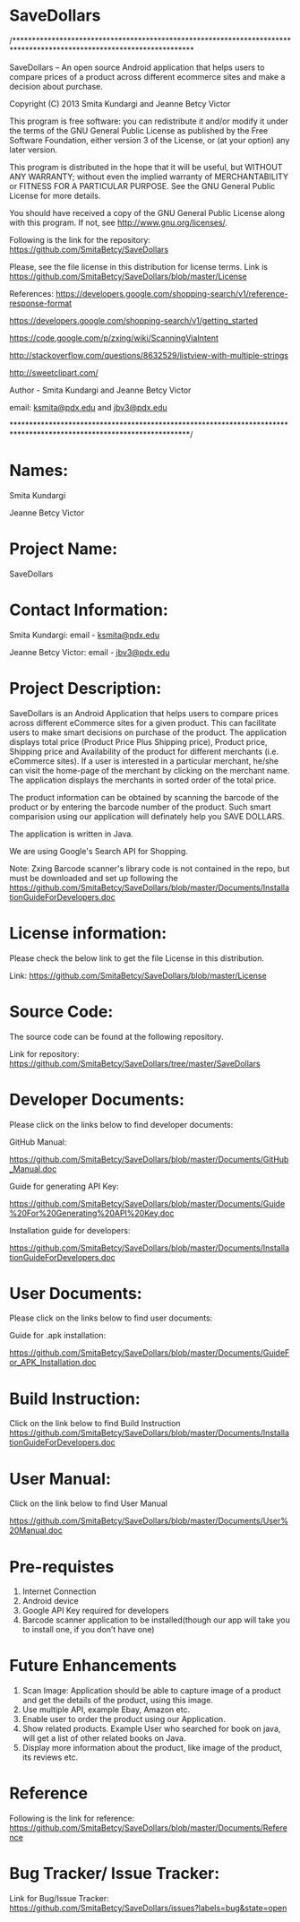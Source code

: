 SaveDollars
===========

/**********************************************************************************************************************

SaveDollars – An open source Android application that helps users to compare prices of a product across different 
ecommerce sites and make a decision about purchase.

Copyright (C) 2013 Smita Kundargi and Jeanne Betcy Victor

This program is free software: you can redistribute it and/or modify it under the terms of the GNU General Public 
License as published by the Free Software Foundation, either version 3 of the License, or (at your option) any later 
version.

This program is distributed in the hope that it will be useful, but WITHOUT ANY WARRANTY; without even the implied 
warranty of MERCHANTABILITY or FITNESS FOR A PARTICULAR PURPOSE. 
See the GNU General Public License for more details.

You should have received a copy of the GNU General Public License along with this program. 
If not, see http://www.gnu.org/licenses/.

Following is the link for the repository: https://github.com/SmitaBetcy/SaveDollars

Please, see the file license in this distribution for license terms. Link is 
https://github.com/SmitaBetcy/SaveDollars/blob/master/License

References:
https://developers.google.com/shopping-search/v1/reference-response-format

https://developers.google.com/shopping-search/v1/getting_started

https://code.google.com/p/zxing/wiki/ScanningViaIntent

http://stackoverflow.com/questions/8632529/listview-with-multiple-strings

http://sweetclipart.com/

Author - Smita Kundargi and Jeanne Betcy Victor

email: ksmita@pdx.edu and jbv3@pdx.edu

*********************************************************************************************************************/

Names:
===========
Smita Kundargi

Jeanne Betcy Victor

Project Name:
===========
SaveDollars

Contact Information:
===========

Smita Kundargi:       email - ksmita@pdx.edu 

Jeanne Betcy Victor:  email - jbv3@pdx.edu 

Project Description:
===========
SaveDollars is an Android Application that helps users to compare prices across different eCommerce sites for
a given product. This can facilitate users to make smart decisions on purchase of the product. 
The application displays total price (Product Price Plus Shipping price), Product price, Shipping price and 
Availability of the product for different merchants (i.e. eCommerce sites). If a user is interested in a particular 
merchant, he/she can visit the home-page of the merchant by clicking on the merchant name. The application
displays the merchants in sorted order of the total price.

The product information can be obtained by scanning the barcode of the product or by entering the barcode number 
of the product.  Such smart comparision using our application will definately help you SAVE DOLLARS. 

The application is written in Java. 

We are using Google's Search API for Shopping. 

Note:
Zxing Barcode scanner's library code is not contained in the repo, but must be downloaded and set up following the 
https://github.com/SmitaBetcy/SaveDollars/blob/master/Documents/InstallationGuideForDevelopers.doc

License information:
===========
Please check the below link to get the file License in this distribution.       

Link: https://github.com/SmitaBetcy/SaveDollars/blob/master/License

Source Code:
===========
The source code can be found at the following repository. 

Link for repository: 
https://github.com/SmitaBetcy/SaveDollars/tree/master/SaveDollars


Developer Documents:
===========
Please click on the links below to find developer documents:

GitHub Manual: 

https://github.com/SmitaBetcy/SaveDollars/blob/master/Documents/GitHub_Manual.doc

Guide for generating API Key: 

https://github.com/SmitaBetcy/SaveDollars/blob/master/Documents/Guide%20For%20Generating%20API%20Key.doc

Installation guide for developers:

https://github.com/SmitaBetcy/SaveDollars/blob/master/Documents/InstallationGuideForDevelopers.doc


User Documents:
===========
Please click on the links below to find user documents:

Guide for .apk installation:

https://github.com/SmitaBetcy/SaveDollars/blob/master/Documents/GuideFor_APK_Installation.doc


Build Instruction:
===========
Click on the link below to find Build Instruction
https://github.com/SmitaBetcy/SaveDollars/blob/master/Documents/InstallationGuideForDevelopers.doc


User Manual:
===========
Click on the link below to find User Manual

https://github.com/SmitaBetcy/SaveDollars/blob/master/Documents/User%20Manual.doc

Pre-requistes
===========
1. Internet Connection
2. Android device
3. Google API Key required for developers
4. Barcode scanner application to be installed(though our app will take you to 
install one, if you don’t have one)

Future Enhancements
===========
1. Scan Image: Application should be able to capture image of a product and get the details of the product,
   using this image.
2. Use multiple API, example Ebay, Amazon etc.    
3. Enable user to order the product using our Application.
4. Show related products. Example User who searched for book on java, will get a list of other related books on Java.
5. Display more information about the product, like image of the product, its reviews etc.

Reference
===========
Following is the link for reference:
https://github.com/SmitaBetcy/SaveDollars/blob/master/Documents/Reference

Bug Tracker/ Issue Tracker:
===========
Link for Bug/Issue Tracker: 
https://github.com/SmitaBetcy/SaveDollars/issues?labels=bug&state=open
















































